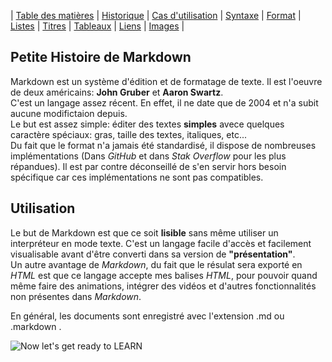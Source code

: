 | [Table des matières](tableMatières.md) | [Historique](page1.md#PetiteHistoiredeMarkdown) | [Cas d'utilisation]( page1.md#Utilisation) | [Syntaxe](page2.md) | [Format](page2.md) | [Listes](page2.md) | [Titres](page3.md) | [Tableaux](page3.md) | [Liens](page4.md) | [Images](page4.md) |



<!-- page1 -->
Petite Histoire de Markdown
---------------------------


Markdown est un système d'édition et de formatage de texte. Il est l'oeuvre de deux américains: **John Gruber** et **Aaron Swartz**.  
C'est un langage assez récent. En effet, il ne date que de 2004 et n'a subit aucune modifictaion depuis.  
Le but est assez simple: éditer des textes **simples** avece quelques caractère spéciaux: gras, taille des textes, italiques, etc...  
Du fait que le format n'a jamais été standardisé, il dispose de nombreuses implémentations (Dans *GitHub* et dans *Stak Overflow* pour les plus répandues). Il est par contre déconseillé de s'en servir hors besoin spécifique car ces implémentations ne sont pas compatibles.

Utilisation
-----------
Le but de Markdown est que ce soit **lisible** sans même utiliser un interpréteur en mode texte.
C'est un langage facile d'accès et facilement visualisable avant d'être converti dans sa version de **"présentation"**.   
Un autre avantage de *Markdown*, du fait que le résulat sera exporté en *HTML* est que ce langage accepte mes balises *HTML*, pour pouvoir quand même faire des animations, intégrer des vidéos et d'autres fonctionnalités non présentes dans *Markdown*.


En général, les documents sont enregistré avec l'extension .md ou .markdown .

![Now let's get ready to LEARN](https://memegenerator.net/img/instances/53358119/now-lets-get-ready-to-learn.jpg)
